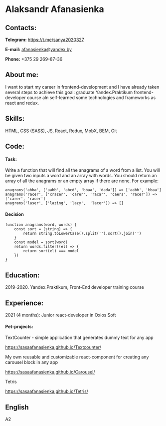 # Alaksandr Afanasienka

## Contacts:

**Telegram:** <https://t.me/sanya2020327>

**E-mail:** afanasienka@yandex.by

**Phone:** +375 29 269-87-36

## About me:

I want to start my career in frontend-development and I have already taken several steps to achieve this goal: graduate Yandex.Praktikum frontend-developer course aln self-learned some technologies and frameworks as react and redux.

## Skills:

HTML, CSS (SASS), JS, React, Redux, MobX, BEM, Git

## Code:

#### Task:

Write a function that will find all the anagrams of a word from a list. You will be given two inputs a word and an array with words. You should return an array of all the anagrams or an empty array if there are none. For example:

    anagrams('abba', ['aabb', 'abcd', 'bbaa', 'dada']) => ['aabb', 'bbaa']
    anagrams('racer', ['crazer', 'carer', 'racar', 'caers', 'racer']) => ['carer', 'racer']
    anagrams('laser', ['lazing', 'lazy',  'lacer']) => []

#### Decision

    function anagrams(word, words) {
        const sort = (string) => {
            return string.toLowerCase().split('').sort().join('')
        }
        const model = sort(word)
        return words.filter((el) => {
            return sort(el) === model
        })
    }

## Education: 

2019-2020. Yandex.Praktikum, Front-End developer training course

## Experience:

2021 (4 months): Junior react-developer in Oxios Soft

#### Pet-projects:

TextCounter - simple application that generates dummy text for any app

<https://sasaafanasienka.github.io/Textcounter/>

My own reusable and customizable react-component for creating any carousel block in any app

<https://sasaafanasienka.github.io/Carousel/>

Tetris

<https://sasaafanasienka.github.io/Tetris/>

## English

A2